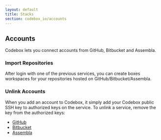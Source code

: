 ```yaml
---
layout: default
title: Stacks
section: codebox_io/accounts
---
```


## Accounts

Codebox lets you connect accounts from GitHub, Bitbucket and Assembla.

### Import Repositories

After login with one of the previous services, you can create boxes workspaces for your repositories hosted on GitHub/Bitbucket/Assembla.

### Unlink Accounts

When you add an account to Codebox, it simply add your Codebox public SSH key to authorized keys on the service. To unlink a service, remove the key from the authorized keys:

* [GitHub](https://github.com/settings/ssh)
* [Bitbucket](https://bitbucket.org/account/user/SamyPesse/ssh-keys/)
* [Assembla](https://www.assembla.com/user/edit/edit_git_settings)
